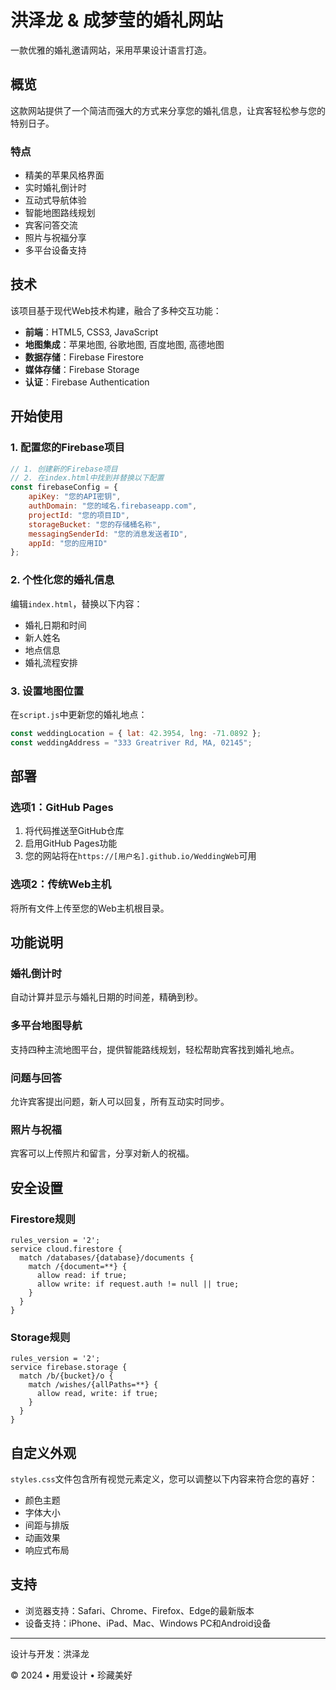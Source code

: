 # 洪泽龙 & 成梦莹的婚礼网站

一款优雅的婚礼邀请网站，采用苹果设计语言打造。

## 概览

这款网站提供了一个简洁而强大的方式来分享您的婚礼信息，让宾客轻松参与您的特别日子。

### 特点

- 精美的苹果风格界面
- 实时婚礼倒计时
- 互动式导航体验
- 智能地图路线规划
- 宾客问答交流
- 照片与祝福分享
- 多平台设备支持

## 技术

该项目基于现代Web技术构建，融合了多种交互功能：

- **前端**：HTML5, CSS3, JavaScript
- **地图集成**：苹果地图, 谷歌地图, 百度地图, 高德地图
- **数据存储**：Firebase Firestore
- **媒体存储**：Firebase Storage
- **认证**：Firebase Authentication

## 开始使用

### 1. 配置您的Firebase项目

```javascript
// 1. 创建新的Firebase项目
// 2. 在index.html中找到并替换以下配置
const firebaseConfig = {
    apiKey: "您的API密钥",
    authDomain: "您的域名.firebaseapp.com",
    projectId: "您的项目ID",
    storageBucket: "您的存储桶名称",
    messagingSenderId: "您的消息发送者ID",
    appId: "您的应用ID"
};
```

### 2. 个性化您的婚礼信息

编辑`index.html`，替换以下内容：

- 婚礼日期和时间
- 新人姓名
- 地点信息
- 婚礼流程安排

### 3. 设置地图位置

在`script.js`中更新您的婚礼地点：

```javascript
const weddingLocation = { lat: 42.3954, lng: -71.0892 };
const weddingAddress = "333 Greatriver Rd, MA, 02145";
```

## 部署

### 选项1：GitHub Pages

1. 将代码推送至GitHub仓库
2. 启用GitHub Pages功能
3. 您的网站将在`https://[用户名].github.io/WeddingWeb`可用

### 选项2：传统Web主机

将所有文件上传至您的Web主机根目录。

## 功能说明

### 婚礼倒计时

自动计算并显示与婚礼日期的时间差，精确到秒。

### 多平台地图导航

支持四种主流地图平台，提供智能路线规划，轻松帮助宾客找到婚礼地点。

### 问题与回答

允许宾客提出问题，新人可以回复，所有互动实时同步。

### 照片与祝福

宾客可以上传照片和留言，分享对新人的祝福。

## 安全设置

### Firestore规则

```
rules_version = '2';
service cloud.firestore {
  match /databases/{database}/documents {
    match /{document=**} {
      allow read: if true;
      allow write: if request.auth != null || true;
    }
  }
}
```

### Storage规则

```
rules_version = '2';
service firebase.storage {
  match /b/{bucket}/o {
    match /wishes/{allPaths=**} {
      allow read, write: if true;
    }
  }
}
```

## 自定义外观

`styles.css`文件包含所有视觉元素定义，您可以调整以下内容来符合您的喜好：

- 颜色主题
- 字体大小
- 间距与排版
- 动画效果
- 响应式布局

## 支持

- 浏览器支持：Safari、Chrome、Firefox、Edge的最新版本
- 设备支持：iPhone、iPad、Mac、Windows PC和Android设备

---

设计与开发：洪泽龙

© 2024 • 用爱设计 • 珍藏美好 